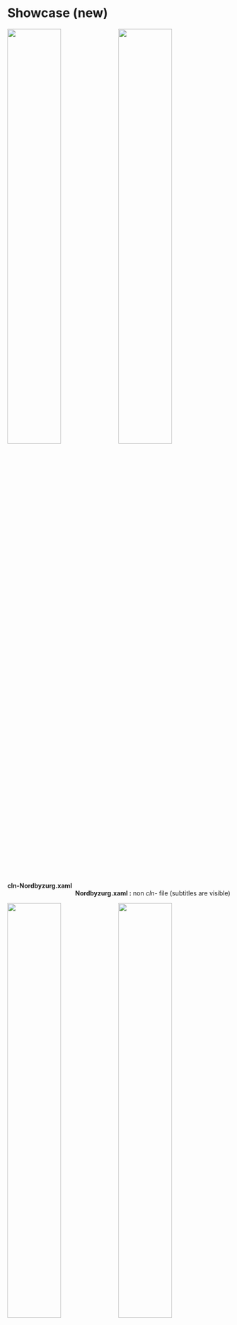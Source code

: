 # Showcase (new)
  <p align="centre">
  <img src="https://user-images.githubusercontent.com/89298319/164767854-9713037a-42f1-4ffb-adc9-d3f99d61c7d5.png" width="49%"/>
  <img src="https://user-images.githubusercontent.com/89298319/164767876-5a3b5237-da93-42fe-afe5-6dc79340e27d.png" width="49%"/>
  </p>
  <div class="desc" align="left" width="49%" ><b>cln-Nordbyzurg.xaml</b></div>
  <div class="desc" align="right" width="49%"><b>Nordbyzurg.xaml :</b> non <i>cln-</i> file (subtitles are visible) </div>
  <p align="centre">
  <img src="https://user-images.githubusercontent.com/89298319/193437835-77487a95-02e0-4572-9148-ed21b7754c44.png" width="49%"/>
  <img src="https://user-images.githubusercontent.com/89298319/193437853-87a821af-1ec4-463e-8ec9-58d8b9b8a4c6.png" width="49%"/>
  </p>
  <div class="desc" align="left" width="49%" ><b>cln-Draculabyzurg.xaml</b></div>
  <div class="desc" align="right" width="49%"><b>Everforestbyzurg.xaml</b></div>
  <p align="centre">
  <p align="centre">
  <img src="https://user-images.githubusercontent.com/89298319/193437356-1bd6eab5-9cf5-4bed-a673-961b8234ee16.png" width="49%"/>
  <img src="https://user-images.githubusercontent.com/89298319/193437770-86bd5c6a-5074-4417-a3d3-f8b2652f1a0b.png" width="49%"/>
  </p>
  <div class="desc" align="left" width="49%"><b>cln-Solarized-Darker.xaml</b></div>
  <div class="desc" align="right" width="49%"><b>cln-Solarized-Dark.xaml</b></div>
  <p>
   <p align="centre">
  <img src="https://user-images.githubusercontent.com/89298319/193437793-1678ad77-ab7a-4b11-801a-51a5a32fd5e6.png" width="49%"/>
  <img src="https://user-images.githubusercontent.com/89298319/193437811-748beff3-5f49-4d43-b485-59a88471939e.png" width="49%"/>
  </p>
  <div class="desc" align="left" width="49%"><b>cln-Solarized-light.xaml</div>
   <div class="desc" align="right" width="49%"><b>cln-Gruvboxbyzurg.xaml</b></div>






#### .xaml files
These are a set of custom themes for [FlowLauncher](https://github.com/Flow-Launcher/Flow.Launcher/) abiding the [Solarized](https://ethanschoonover.com/solarized/), [Nord](https://www.nordtheme.com/), [Dracula](https://draculatheme.com/), [Gruvbox][https://github.com/morhetz/gruvbox) and [Everforest](https://github.com/sainnhe/everforest) colour palettes. File with the prefix *cln-* blends ```"ItemSubTitleStyle"``` with the background. It can be used to hide sensitive file paths or achieve a cleaner look in general.






